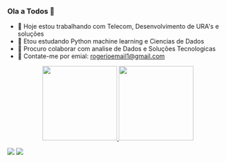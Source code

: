### Ola a Todos 👋



- 🔭 Hoje estou trabalhando com Telecom, Desenvolvimento de URA's e soluções 
- 🌱 Etou estudando Python machine learning e Ciencias de Dados 
- 👯 Procuro colaborar com analise de Dados e Soluções  Tecnologicas 
- 💬 Contate-me por emial: rogerioemail1@gmail.com

<div align="center">
  <a href="https://github.com/rogerio-sc">
  <img height="170em" src="https://github-readme-stats.vercel.app/api?username=rogerio-sc&show_icons=true&theme=dracula&include_all_commits=true&count_private=true"/>
  <img height="170em" src="https://github-readme-stats.vercel.app/api/top-langs/?username=rogerio-sc&layout=compact&langs_count=7&theme=dracula"/>
</div>



<div> 
  
  
  <a href = "mailto:rogerioemail1@gmail.com"><img src="https://img.shields.io/badge/-Gmail-%23333?style=for-the-badge&logo=gmail&logoColor=white" target="_blank"></a>
  <a href="https://www.linkedin.com/in/rogerio-souza-cruz-98865368" target="_blank"><img src="https://img.shields.io/badge/-LinkedIn-%230077B5?style=for-the-badge&logo=linkedin&logoColor=white" target="_blank"></a> 
 
  
 
</div>
